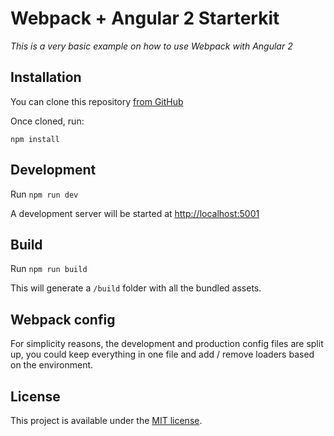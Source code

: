 # Webpack + Angular 2 Starterkit

*This is a very basic example on how to use Webpack with Angular 2*

## Installation

You can clone this repository [from GitHub](https://github.com/woutrbe/webpack-angular2-starterkit)

Once cloned, run:

`npm install`

## Development

Run `npm run dev`

A development server will be started at [http://localhost:5001](http://localhost:5001)

## Build

Run `npm run build`

This will generate a `/build` folder with all the bundled assets.

## Webpack config

For simplicity reasons, the development and production config files are split up, you could keep everything in one file and add / remove loaders based on the environment.

## License

This project is available under the [MIT license](http://opensource.org/licenses/MIT).